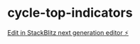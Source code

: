 # cycle-top-indicators

[Edit in StackBlitz next generation editor ⚡️](https://stackblitz.com/~/github.com/Holic101/cycle-top-indicators)